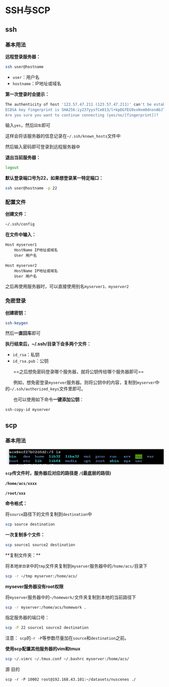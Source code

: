 # SSH与SCP

## ssh

### 基本用法

**远程登录服务器：**

```bash
ssh user@hostname
```

- `user`：用户名
- `hostname`：IP地址或域名

**第一次登录时会提示：**

```bash
The authenticity of host '123.57.47.211 (123.57.47.211)' can't be established.
ECDSA key fingerprint is SHA256:iy237yysfCe013/l+kpDGfEG9xxHxm0dnxnAbJTPpG8.
Are you sure you want to continue connecting (yes/no/[fingerprint])?
```

输入`yes`，然后`回车`即可

这样会将该服务器的信息记录在`~/.ssh/known_hosts`文件中

然后输入密码即可登录到远程服务器中

**退出当前服务器：**

```bash
logout
```

**默认登录端口号为22，如果想登录某一特定端口：**

```bash
ssh user@hostname -p 22
```

### 配置文件

**创建文件：**

```bash
~/.ssh/config
```

**在文件中输入：**

```shell
Host myserver1
    HostName IP地址或域名
    User 用户名

Host myserver2
    HostName IP地址或域名
    User 用户名
```

之后再使用服务器时，可以直接使用别名`myserver1、myserver2`

### 免密登录

**创建密钥：**

```bash
ssh-keygen
```

然后**一直回车**即可

**执行结束后，~/.ssh/目录下会多两个文件：**

- `id_rsa`：私钥
- `id_rsa.pub`：公钥

ㅤㅤ==之后想免密码登录哪个服务器，就将公钥传给哪个服务器即可==

ㅤㅤ例如，想免密登录`myserver`服务器。则将公钥中的内容，复制到`myserver`中的`~/.ssh/authorized_keys`文件里即可。

ㅤㅤ也可以使用如下命令**一键添加公钥**：

```
ssh-copy-id myserver
```



## scp

### 基本用法

![image-20231022143201946](./.assets/image-20231022143201946.png)

**`scp`传文件时，服务器后对应的路径是 `/`(最底层的路径)** 

**`/home/acs/xxxx`**

**`/root/xxx`**

**命令格式：**

将`source`路径下的文件复制到`destination`中

```bash
scp source destination
```

**一次复制多个文件：**

```bash
scp source1 source2 destination
```

**复制文件夹：**ㅤㅤ

将本地`家目录`中的`tmp`文件夹复制到`myserver`服务器中的`/home/acs/`目录下

```bash
scp -r ~/tmp myserver:/home/acs/
```

**mysever服务器没有root权限**

将`myserver`服务器中的`~/homework/`文件夹复制到本地的当前路径下

```bash
scp -r myserver:/home/acs/homework .
```

指定服务器的端口号：

```bash
scp -P 22 source1 source2 destination
```

注意： `scp`的`-r -P`等参数尽量加在`source`和`destination`之前。

**使用scp配置其他服务器的vim和tmux**

```bash
scp ~/.vimrc ~/.tmux.conf ~/.bashrc myserver:/home/acs/
```





  源                                                                目的

```shell
scp -r -P 10002 root@192.168.43.101:~/datasets/nuscenes ./
```

